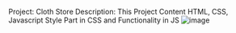 Project: Cloth Store
Description:
This Project Content HTML, CSS, Javascript
Style Part in CSS and Functionality in JS 
![image](https://github.com/shrishailwali/MyStore/assets/114606779/8a98a64e-8dd5-4024-a7e1-44e6b6872c0c)

